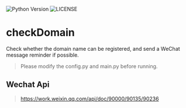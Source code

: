![Python Version](https://img.shields.io/badge/Python-3.8-blue) ![LICENSE](https://img.shields.io/badge/License-GPL--3.0-geen)
# checkDomain
Check whether the domain name can be registered, and send a WeChat message reminder if possible.


> Please modify the config.py and main.py before running.


## Wechat Api

> https://work.weixin.qq.com/api/doc/90000/90135/90236